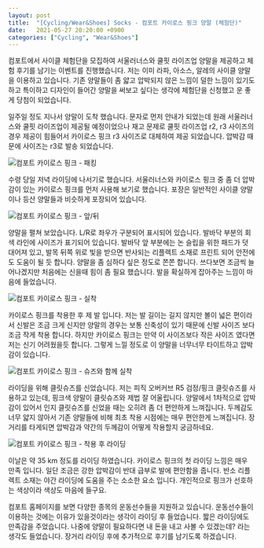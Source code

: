 ```yaml
---
layout: post
title:  "[Cycling/Wear&Shoes] Socks - 컴포트 카이로스 핑크 양말 (체험단)"
date:   2021-05-27 20:20:00 +0900
categories: ["Cycling", "Wear&Shoes"]
---
```

컴포트에서 사이클 체험단을 모집하여 서울러너스와 쿨핏 라이즈업 양말을 제공하고 체험 후기를 남기는 이벤트를 진행했습니다. 저는 이미 라파, 아소스, 알레의 사이클 양말을 이용하고 있습니다. 기존 양말들이 좀 얇고 압박되지 않은 느낌이 덜한 느낌이 있기도 하고 특이하고 디자인이 들어간 양말을 써보고 싶다는 생각에 체험단을 신청했고 운 좋게 당첨이 되었습니다.

일주일 정도 지나서 양말이 도착 했습니다. 문자로 먼저 안내가 되었는데 원래 서울러너스와 쿨핏 라이즈업이 제공될 예정이었으나 재고 문제로 쿨핏 라이즈업 r2, r3 사이즈의 경우 제공이 힘들어서 카이로스 핑크 r3 사이즈로 대체하여 제공 되었습니다. 압박감 때문에 사이즈는 r3로 발송 되었습니다.



![컴포트 카이로스 핑크 - 패킹](https://img1.daumcdn.net/thumb/R1280x0/?scode=mtistory2&fname=https%3A%2F%2Fblog.kakaocdn.net%2Fdn%2FbRY53w%2FbtrvF9GCXZi%2FVnnrRVmn9508mdxiQojJO0%2Fimg.jpg)



수령 당일 저녁 라이딩에 나서기로 했습니다. 서울러너스와 카이로스 핑크 중 좀 더 압박감이 있는 카이로스 핑크를 먼저 사용해 보기로 했습니다. 포장은 일반적인 사이클 양말이나 등산 양말들과 비슷하게 포장되어 있습니다.



![컴포트 카이로스 핑크 - 앞/뒤](https://img1.daumcdn.net/thumb/R1280x0/?scode=mtistory2&fname=https%3A%2F%2Fblog.kakaocdn.net%2Fdn%2FnyxJd%2FbtrvGYkzxJR%2Fu53PzRQTErBR3AQFeawjK0%2Fimg.jpg)



양말을 펼쳐 보았습니다. L/R로 좌우가 구분되어 표시되어 있습니다. 발바닥 부분의 회색 라인에 사이즈가 표기되어 있습니다. 발바닥 앞 부분에는 논 슬립을 위한 패드가 덧 대어져 있고, 발목 뒤쪽 위로 빛을 받으면 반사되는 리플렉트 소재로 프린트 되어 안전에도 도움이 될 듯 합니다. 양말을 좀 심하다 싶은 정도로 쫀쫀 합니다. 쓰다보면 조금씩 늘어나겠지만 처음에는 신을때 힘이 좀 필요 했습니다. 발을 확실하게 잡아주는 느낌이 마음에 들었습니다.



![컴포트 카이로스 핑크 - 실착](https://img1.daumcdn.net/thumb/R1280x0/?scode=mtistory2&fname=https%3A%2F%2Fblog.kakaocdn.net%2Fdn%2FJqw7B%2FbtrvE5dC7It%2FXqA3oMilh7A7JpVRdeOgd1%2Fimg.jpg)



카이로스 핑크를 착용한 후 제 발 입니다. 저는 발 길이는 길지 않지만 볼이 넓은 편이라서 신발은 조금 크게 신지만 양말의 경우는 보통 신축성이 있기 때문에 신발 사이즈 보다 조금 작게 착용 합니다. 하지만 카이로스 핑크는 만약 이 사이즈보다 작은 사이즈 였다면 저는 신기 어려웠을듯 합니다. 그렇게 느낄 정도로 이 양말을 너무너무 타이트하고 압박감이 있습니다.



![컴포트 카이로스 핑크 - 슈즈와 함께 실착](https://img1.daumcdn.net/thumb/R1280x0/?scode=mtistory2&fname=https%3A%2F%2Fblog.kakaocdn.net%2Fdn%2Fbahuv4%2FbtrvGZDKYhh%2FtlHwrkkWNu7IFUIWNR9eTK%2Fimg.jpg)



라이딩을 위해 클릿슈즈를 신었습니다. 저는 피직 오버커브 R5 검정/핑크 클릿슈즈를 사용하고 있는데, 핑크색 양말이 클릿슈즈와 제법 잘 어울립니다. 양말에서 1차적으로 압박감이 있어서 인지 클릿슈즈를 신었을 때는 오히려 좀 더 편안하게 느껴집니다. 두께감도 너무 얇지 않아서 기존 양말들에 비해 최초 착용 시점에는 매우 편안한게 느껴집니다. 장거리를 타게되면 압박감과 약간의 두께감이 어떻게 작용할지 궁금하네요.



![컴포트 카이로스 핑크 - 착용 후 라이딩](https://img1.daumcdn.net/thumb/R1280x0/?scode=mtistory2&fname=https%3A%2F%2Fblog.kakaocdn.net%2Fdn%2Fc13kPf%2FbtrvGY5Y1ad%2FiHUVxI9aPXK6ISLzk0ABH0%2Fimg.jpg)



이날은 약 35 km 정도를 라이딩 하였습니다. 카이로스 핑크의 첫 라이딩 느낌은 매우 만족 입니다. 일단 조금은 강한 압박감이 반대 급부로 발에 편안함을 줍니다. 반소 리플렉트 소재는 야간 라이딩에 도움을 주는 소소한 요소 입니다. 개인적으로 핑크가 선호하는 색상이라 색상도 마음에 들구요.

컴포트 홈페이지를 보면 다양한 종목의 운동선수들을 지원하고 있습니다. 운동선수들이 이용하는 것에는 이유가 있을것이라는 생각이 라이딩 후 들었습니다. 짧은 라이딩에도 만족감을 주었습니다. 나중에 양말이 필요하다면 내 돈을 내고 사볼 수 있겠는데? 라는 생각도 들었습니다. 장거리 라이딩 후에 추가적으로 후기를 남기도록 하겠습니다.

